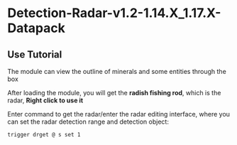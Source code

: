 # Detection-Radar-v1.2-1.14.X_1.17.X-Datapack

## Use Tutorial

The module can view the outline of minerals and some entities through the box

After loading the module, you will get the **radish fishing rod**, which is the radar, **Right click to use it**

Enter command to get the radar/enter the radar editing interface, where you can set the radar detection range and detection object:

`trigger drget @ s set 1`
